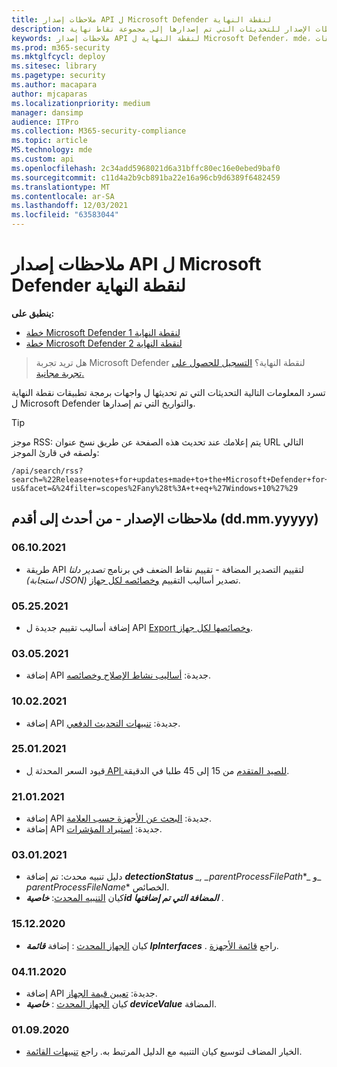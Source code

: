 ```yaml
---
title: ملاحظات إصدار API ل Microsoft Defender لنقطة النهاية
description: ملاحظات الإصدار للتحديثات التي تم إصدارها إلى مجموعة نقاط نهاية Microsoft Defender ل واجهات برمجة التطبيقات.
keywords: ملاحظات إصدار API لنقطة النهاية ل Microsoft Defender، mde، واجهات برمجة التطبيقات، Microsoft Defender ل API نقطة النهاية، التحديثات، الملاحظات، الإصدار
ms.prod: m365-security
ms.mktglfcycl: deploy
ms.sitesec: library
ms.pagetype: security
ms.author: macapara
author: mjcaparas
ms.localizationpriority: medium
manager: dansimp
audience: ITPro
ms.collection: M365-security-compliance
ms.topic: article
MS.technology: mde
ms.custom: api
ms.openlocfilehash: 2c34add5968021d6a31bffc80ec16e0ebed9baf0
ms.sourcegitcommit: c11d4a2b9cb891ba22e16a96cb9d6389f6482459
ms.translationtype: MT
ms.contentlocale: ar-SA
ms.lasthandoff: 12/03/2021
ms.locfileid: "63583044"
---
```

# <a name="microsoft-defender-for-endpoint-api-release-notes"></a>ملاحظات إصدار API ل Microsoft Defender لنقطة النهاية

**ينطبق على:** 
- [خطة Microsoft Defender لنقطة النهاية 1](https://go.microsoft.com/fwlink/?linkid=2154037)
- [خطة Microsoft Defender لنقطة النهاية 2](https://go.microsoft.com/fwlink/?linkid=2154037)

>هل تريد تجربة Microsoft Defender لنقطة النهاية؟ [التسجيل للحصول على تجربة مجانية.](https://signup.microsoft.com/create-account/signup?products=7f379fee-c4f9-4278-b0a1-e4c8c2fcdf7e&ru=https://aka.ms/MDEp2OpenTrial?ocid=docs-wdatp-exposedapis-abovefoldlink)

تسرد المعلومات التالية التحديثات التي تم تحديثها ل واجهات برمجة تطبيقات نقطة النهاية ل Microsoft Defender والتواريخ التي تم إصدارها.

> [!TIP]
> موجز RSS: يتم إعلامك عند تحديث هذه الصفحة عن طريق نسخ عنوان URL التالي ولصقه في قارئ الموجز:
>
> ```http
> /api/search/rss?search=%22Release+notes+for+updates+made+to+the+Microsoft+Defender+for+Endpoint+set+of+APIs%22&locale=en-us&facet=&%24filter=scopes%2Fany%28t%3A+t+eq+%27Windows+10%27%29
> ```

## <a name="release-notes---newest-to-oldest-ddmmyyyy"></a>ملاحظات الإصدار - من أحدث إلى أقدم (dd.mm.yyyyy)

### <a name="06102021"></a>06.10.2021

- طريقة API لتقييم التصدير المضافة - تقييم نقاط الضعف في برنامج _تصدير دلتا (استجابة JSON)_ تصدير أساليب التقييم [وخصائصه لكل جهاز](get-assessment-methods-properties.md).

### <a name="05252021"></a>05.25.2021

- إضافة أساليب تقييم جديدة ل API [Export وخصائصها لكل جهاز](get-assessment-methods-properties.md).

### <a name="03052021"></a>03.05.2021

- إضافة API جديدة: [أساليب نشاط الإصلاح وخصائصه](get-remediation-methods-properties.md).

### <a name="10022021"></a>10.02.2021

- إضافة API جديدة: [تنبيهات التحديث الدفعي](batch-update-alerts.md).

### <a name="25012021"></a>25.01.2021

- قيود السعر المحدثة [ل API للصيد المتقدم](run-advanced-query-api.md) من 15 إلى 45 طلبا في الدقيقة.

### <a name="21012021"></a>21.01.2021

- إضافة API جديدة: [البحث عن الأجهزة حسب العلامة](machine-tags.md).
- إضافة API جديدة: [استيراد المؤشرات](import-ti-indicators.md).

### <a name="03012021"></a>03.01.2021

- دليل تنبيه محدث: تم إضافة ***detectionStatus** _, _*_parentProcessFilePath_*_ و_ *_parentProcessFileName_** الخصائص.
- كيان [التنبيه المحدث](alerts.md): ***خاصيةid المضافة التي تم إضافتها*** .

### <a name="15122020"></a>15.12.2020

- كيان [الجهاز المحدث](machine.md) : إضافة ***قائمة IpInterfaces*** . راجع [قائمة الأجهزة](get-machines.md).

### <a name="04112020"></a>04.11.2020

- إضافة API جديدة: [تعيين قيمة الجهاز](set-device-value.md).
- كيان [الجهاز المحدث](machine.md) : ***خاصية deviceValue*** المضافة.

### <a name="01092020"></a>01.09.2020

- الخيار المضاف لتوسيع كيان التنبيه مع الدليل المرتبط به. راجع [تنبيهات القائمة](get-alerts.md).
